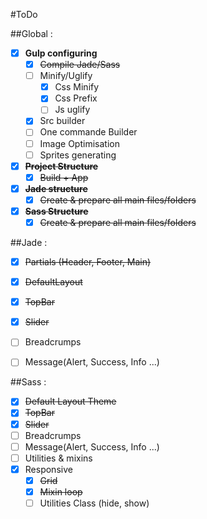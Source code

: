#ToDo

##Global : 
- [x] **Gulp configuring**
  - [x] ~~Compile Jade/Sass~~
  - [ ] Minify/Uglify
    - [x] Css Minify
    - [x] Css Prefix
    - [ ] Js uglify
  - [x] Src builder
  - [ ] One commande Builder
  - [ ] Image Optimisation
  - [ ] Sprites generating
- [x] ~~**Project Structure**~~
  - [x] ~~Build + App~~
- [x] ~~**Jade structure**~~
  - [x] ~~Create & prepare all main files/folders~~
- [x] ~~**Sass Structure**~~
  - [x] ~~Create & prepare all main files/folders~~

##Jade :
- [x] ~~Partials (Header, Footer, Main)~~
- [x] ~~DefaultLayout~~
- [x] ~~TopBar~~
- [x] ~~Slider~~
- [ ] Breadcrumps
- [ ] Message(Alert, Success, Info ...)


##Sass :
- [x] ~~Default Layout Theme~~
- [x] ~~TopBar~~
- [x] ~~Slider~~
- [ ] Breadcrumps
- [ ] Message(Alert, Success, Info ...)
- [ ] Utilities & mixins
- [x] Responsive
  - [x] ~~Grid~~
  - [x] ~~Mixin loop~~
  - [ ] Utilities Class (hide, show)
